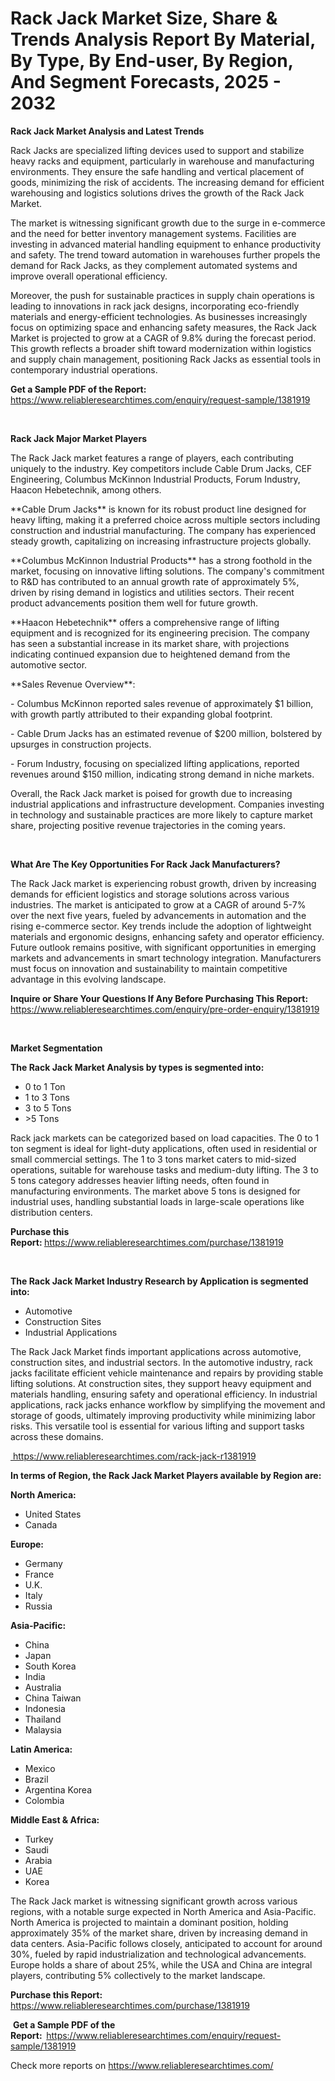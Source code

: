 <p><h1>Rack Jack Market Size, Share & Trends Analysis Report By Material, By Type, By End-user, By Region, And Segment Forecasts, 2025 - 2032</h1></p><p><strong>Rack Jack Market Analysis and Latest Trends</strong></p>
<p><p>Rack Jacks are specialized lifting devices used to support and stabilize heavy racks and equipment, particularly in warehouse and manufacturing environments. They ensure the safe handling and vertical placement of goods, minimizing the risk of accidents. The increasing demand for efficient warehousing and logistics solutions drives the growth of the Rack Jack Market.</p><p>The market is witnessing significant growth due to the surge in e-commerce and the need for better inventory management systems. Facilities are investing in advanced material handling equipment to enhance productivity and safety. The trend toward automation in warehouses further propels the demand for Rack Jacks, as they complement automated systems and improve overall operational efficiency.</p><p>Moreover, the push for sustainable practices in supply chain operations is leading to innovations in rack jack designs, incorporating eco-friendly materials and energy-efficient technologies. As businesses increasingly focus on optimizing space and enhancing safety measures, the Rack Jack Market is projected to grow at a CAGR of 9.8% during the forecast period. This growth reflects a broader shift toward modernization within logistics and supply chain management, positioning Rack Jacks as essential tools in contemporary industrial operations.</p></p>
<p><strong>Get a Sample PDF of the Report:&nbsp;</strong> <a href="https://www.reliableresearchtimes.com/enquiry/request-sample/1381919?utm_campaign=2201&utm_medium=2&utm_source=Github&utm_content=ia&utm_term=08042025&utm_id=rack-jack">https://www.reliableresearchtimes.com/enquiry/request-sample/1381919</a></p>
<p>&nbsp;</p>
<p><strong>Rack Jack Major Market Players</strong></p>
<p><p>The Rack Jack market features a range of players, each contributing uniquely to the industry. Key competitors include Cable Drum Jacks, CEF Engineering, Columbus McKinnon Industrial Products, Forum Industry, Haacon Hebetechnik, among others.</p><p>**Cable Drum Jacks** is known for its robust product line designed for heavy lifting, making it a preferred choice across multiple sectors including construction and industrial manufacturing. The company has experienced steady growth, capitalizing on increasing infrastructure projects globally.</p><p>**Columbus McKinnon Industrial Products** has a strong foothold in the market, focusing on innovative lifting solutions. The company's commitment to R&D has contributed to an annual growth rate of approximately 5%, driven by rising demand in logistics and utilities sectors. Their recent product advancements position them well for future growth.</p><p>**Haacon Hebetechnik** offers a comprehensive range of lifting equipment and is recognized for its engineering precision. The company has seen a substantial increase in its market share, with projections indicating continued expansion due to heightened demand from the automotive sector. </p><p>**Sales Revenue Overview**: </p><p>- Columbus McKinnon reported sales revenue of approximately $1 billion, with growth partly attributed to their expanding global footprint.</p><p>- Cable Drum Jacks has an estimated revenue of $200 million, bolstered by upsurges in construction projects.</p><p>- Forum Industry, focusing on specialized lifting applications, reported revenues around $150 million, indicating strong demand in niche markets.</p><p>Overall, the Rack Jack market is poised for growth due to increasing industrial applications and infrastructure development. Companies investing in technology and sustainable practices are more likely to capture market share, projecting positive revenue trajectories in the coming years.</p></p>
<p>&nbsp;</p>
<p><strong>What Are The Key Opportunities For Rack Jack Manufacturers?</strong></p>
<p><p>The Rack Jack market is experiencing robust growth, driven by increasing demands for efficient logistics and storage solutions across various industries. The market is anticipated to grow at a CAGR of around 5-7% over the next five years, fueled by advancements in automation and the rising e-commerce sector. Key trends include the adoption of lightweight materials and ergonomic designs, enhancing safety and operator efficiency. Future outlook remains positive, with significant opportunities in emerging markets and advancements in smart technology integration. Manufacturers must focus on innovation and sustainability to maintain competitive advantage in this evolving landscape.</p></p>
<p><strong>Inquire or Share Your Questions If Any Before Purchasing This Report:</strong> <a href="https://www.reliableresearchtimes.com/enquiry/pre-order-enquiry/1381919?utm_campaign=2201&utm_medium=2&utm_source=Github&utm_content=ia&utm_term=08042025&utm_id=rack-jack">https://www.reliableresearchtimes.com/enquiry/pre-order-enquiry/1381919</a></p>
<p>&nbsp;</p>
<p><strong>Market Segmentation</strong></p>
<p><strong>The Rack Jack Market Analysis by types is segmented into:</strong></p>
<p><ul><li>0 to 1 Ton</li><li>1 to 3 Tons</li><li>3 to 5 Tons</li><li>>5 Tons</li></ul></p>
<p><p>Rack jack markets can be categorized based on load capacities. The 0 to 1 ton segment is ideal for light-duty applications, often used in residential or small commercial settings. The 1 to 3 tons market caters to mid-sized operations, suitable for warehouse tasks and medium-duty lifting. The 3 to 5 tons category addresses heavier lifting needs, often found in manufacturing environments. The market above 5 tons is designed for industrial uses, handling substantial loads in large-scale operations like distribution centers.</p></p>
<p><strong>Purchase this Report:&nbsp;</strong><a href="https://www.reliableresearchtimes.com/purchase/1381919?utm_campaign=2201&utm_medium=2&utm_source=Github&utm_content=ia&utm_term=08042025&utm_id=rack-jack">https://www.reliableresearchtimes.com/purchase/1381919</a></p>
<p>&nbsp;</p>
<p><strong>The Rack Jack Market Industry Research by Application is segmented into:</strong></p>
<p><ul><li>Automotive</li><li>Construction Sites</li><li>Industrial Applications</li></ul></p>
<p><p>The Rack Jack Market finds important applications across automotive, construction sites, and industrial sectors. In the automotive industry, rack jacks facilitate efficient vehicle maintenance and repairs by providing stable lifting solutions. At construction sites, they support heavy equipment and materials handling, ensuring safety and operational efficiency. In industrial applications, rack jacks enhance workflow by simplifying the movement and storage of goods, ultimately improving productivity while minimizing labor risks. This versatile tool is essential for various lifting and support tasks across these domains.</p></p>
<p><a href="https://www.reliableresearchtimes.com/rack-jack-r1381919?utm_campaign=2201&utm_medium=2&utm_source=Github&utm_content=ia&utm_term=08042025&utm_id=rack-jack">&nbsp;https://www.reliableresearchtimes.com/rack-jack-r1381919</a></p>
<p><strong>In terms of Region, the Rack Jack Market Players available by Region are:</strong></p>
<p>
    <p> <strong> North America: </strong>
        <ul>
            <li>United States</li>
            <li>Canada</li>
        </ul>
        </p> 
    <p> <strong> Europe: </strong>
        <ul>
            <li>Germany</li>
            <li>France</li>
            <li>U.K.</li>
            <li>Italy</li>
            <li>Russia</li>
        </ul>
        </p> 
    <p> <strong> Asia-Pacific: </strong>
        <ul>
            <li>China</li>
            <li>Japan</li>
            <li>South Korea</li>
            <li>India</li>
            <li>Australia</li>
            <li>China Taiwan</li>
            <li>Indonesia</li>
            <li>Thailand</li>
            <li>Malaysia</li>
        </ul>
        </p> 
    <p> <strong> Latin America: </strong>
        <ul>
            <li>Mexico</li>
            <li>Brazil</li>
            <li>Argentina Korea</li>
            <li>Colombia</li>
        </ul>
        </p> 
    <p> <strong> Middle East & Africa: </strong>
        <ul>
            <li>Turkey</li>
            <li>Saudi</li>
            <li>Arabia</li>
            <li>UAE</li>
            <li>Korea</li>
        </ul>
    </p>
    </p>
<p><p>The Rack Jack market is witnessing significant growth across various regions, with a notable surge expected in North America and Asia-Pacific. North America is projected to maintain a dominant position, holding approximately 35% of the market share, driven by increasing demand in data centers. Asia-Pacific follows closely, anticipated to account for around 30%, fueled by rapid industrialization and technological advancements. Europe holds a share of about 25%, while the USA and China are integral players, contributing 5% collectively to the market landscape.</p></p>
<p><strong>Purchase this Report: </strong><a href="https://www.reliableresearchtimes.com/purchase/1381919?utm_campaign=2201&utm_medium=2&utm_source=Github&utm_content=ia&utm_term=08042025&utm_id=rack-jack">https://www.reliableresearchtimes.com/purchase/1381919</a></p>
<p>&nbsp;<strong>Get a Sample PDF of the Report:&nbsp;&nbsp;</strong><a href="https://www.reliableresearchtimes.com/enquiry/request-sample/1381919?utm_campaign=2201&utm_medium=2&utm_source=Github&utm_content=ia&utm_term=08042025&utm_id=rack-jack">https://www.reliableresearchtimes.com/enquiry/request-sample/1381919</a></p>
<p><strong></strong></p>
<p>Check more reports on <a href="https://www.reliableresearchtimes.com/?utm_campaign=2201&utm_medium=2&utm_source=Github&utm_content=ia&utm_term=08042025&utm_id=rack-jack">https://www.reliableresearchtimes.com/</a></p>